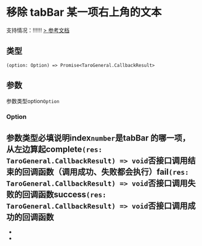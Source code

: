 # 移除 tabBar 某一项右上角的文本
支持情况：!!!!!!
[> 参考文档
](https://developers.weixin.qq.com/miniprogram/dev/api/ui/tab-bar/wx.removeTabBarBadge.html)
## 类型[​](removeTabBarBadge.html#类型)
```tsx
(option: Option) => Promise<TaroGeneral.CallbackResult>
```

## 参数[​](removeTabBarBadge.html#参数)
参数类型option`Option`
### Option[​](removeTabBarBadge.html#option)
参数类型必填说明index`number`是tabBar 的哪一项，从左边算起complete`(res: TaroGeneral.CallbackResult) => void`否接口调用结束的回调函数（调用成功、失败都会执行）fail`(res: TaroGeneral.CallbackResult) => void`否接口调用失败的回调函数success`(res: TaroGeneral.CallbackResult) => void`否接口调用成功的回调函数
- 
- 

-
